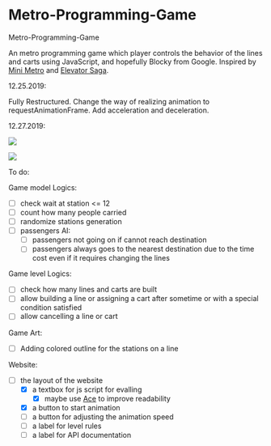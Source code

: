 # Metro-Programming-Game

Metro-Programming-Game

An metro programming game which player controls the behavior of the lines and carts using JavaScript, and hopefully Blocky from Google. Inspired by [Mini Metro](https://dinopoloclub.com/games/mini-metro/) and [Elevator Saga](http://play.elevatorsaga.com/).



12.25.2019:

Fully Restructured. Change the way of realizing animation to requestAnimationFrame. Add acceleration and deceleration. 

12.27.2019:

![](https://i.pinimg.com/originals/43/36/4c/43364c076b551be5ed11fab186addd03.png)

![](https://i.pinimg.com/originals/fb/cb/b5/fbcbb59bf369e2a7ee7200cc4d0791a0.png)

To do:

Game model Logics:

- [ ] check wait at station <= 12
- [ ] count how many people carried
- [ ] randomize stations generation
- [ ] passengers AI:
  - [ ] passengers not going on if cannot reach destination
  - [ ] passengers always goes to the nearest destination due to the time cost even if it requires changing the lines

Game level Logics:

- [ ] check how many lines and carts are built
- [ ] allow building a line or assigning a cart after sometime or with a special condition satisfied
- [ ] allow cancelling a line or cart

Game Art:

- [ ] Adding colored outline for the stations on a line

Website:

- [ ] the layout of the website
  - [x] a textbox for js script for evalling
    - [x] maybe use [Ace](https://ace.c9.io/) to improve readability
  - [x] a button to start animation
  - [ ] a button for adjusting the animation speed
  - [ ] a label for level rules
  - [ ] a label for API documentation